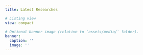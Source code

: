 ```yaml
---
title: Latest Researches

# Listing view
view: compact

# Optional banner image (relative to `assets/media/` folder).
banner:
  caption: ''
  image: ''
---
```


